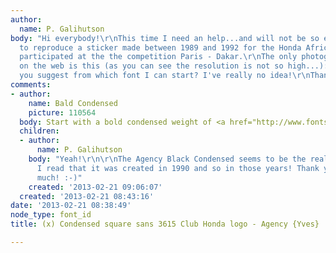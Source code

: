 ```yaml
---
author:
  name: P. Galihutson
body: "Hi everybody!\r\nThis time I need an help...and will not be so easy!\r\n\r\nI've
  to reproduce a sticker made between 1989 and 1992 for the Honda Africa Twin that
  participated at the the competition Paris - Dakar.\r\nThe only photography I found
  on the web is this (as you can see the resolution is not so high...):\r\n\r\n[img:sites/default/files/old-images/AAA_5632.jpg]\r\n\r\nCan
  you suggest from which font I can start? I've really no idea!\r\nThank you in advance!"
comments:
- author:
    name: Bald Condensed
    picture: 110564
  body: Start with a bold condensed weight of <a href="http://www.fontshop.com/fonts/family/agency/?&fg=000000&bg=ffffff&sample_size=36&sample_text=3615%20CLUB%20HONDA&ft=liga">Agency</a>.
  children:
  - author:
      name: P. Galihutson
    body: "Yeah!\r\n\r\nThe Agency Black Condensed seems to be the real right one...and
      I read that it was created in 1990 and so in those years! Thank you very very
      much! :-)"
    created: '2013-02-21 09:06:07'
  created: '2013-02-21 08:43:16'
date: '2013-02-21 08:38:49'
node_type: font_id
title: (x) Condensed square sans 3615 Club Honda logo - Agency {Yves}

---
```

